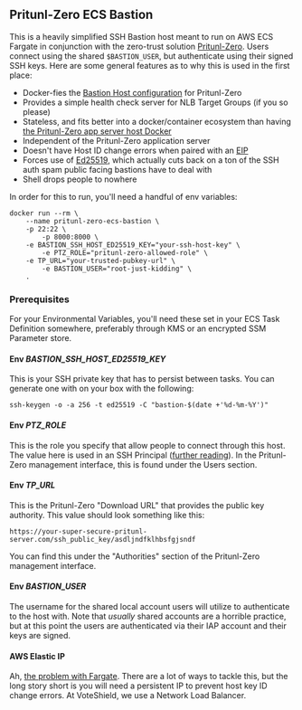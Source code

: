 ## Pritunl-Zero ECS Bastion

This is a heavily simplified SSH Bastion host meant to run on AWS ECS Fargate in conjunction with the zero-trust solution [Pritunl-Zero](https://github.com/pritunl). Users connect using the shared `$BASTION_USER`, but authenticate using their signed SSH keys. Here are some general features as to why this is used in the first place:

- Docker-fies the [Bastion Host configuration](https://docs.pritunl.com/docs/bastion-ssh-host) for Pritunl-Zero
- Provides a simple health check server for NLB Target Groups (if you so please)
- Stateless, and fits better into a docker/container ecosystem than having [the Pritunl-Zero app server host Docker](https://docs.pritunl.com/docs/getting-started-bastion-server)
- Independent of the Pritunl-Zero application server
- Doesn't have Host ID change errors when paired with an [EIP](https://docs.aws.amazon.com/AWSEC2/latest/UserGuide/elastic-ip-addresses-eip.html)
- Forces use of [Ed25519](https://ed25519.cr.yp.to/), which actually cuts back on a ton of the SSH auth spam public facing bastions have to deal with
- Shell drops people to nowhere

In order for this to run, you'll need a handful of env variables:

```
docker run --rm \
	--name pritunl-zero-ecs-bastion \
	-p 22:22 \
    	-p 8000:8000 \
	-e BASTION_SSH_HOST_ED25519_KEY="your-ssh-host-key" \
    	-e PTZ_ROLE="pritunl-zero-allowed-role" \
	-e TP_URL="your-trusted-pubkey-url" \
    	-e BASTION_USER="root-just-kidding" \
	.
```

### Prerequisites 

For your Environmental Variables, you'll need these set in your ECS Task Definition somewhere, preferably through KMS or an encrypted SSM Parameter store. 

####  Env *BASTION_SSH_HOST_ED25519_KEY*

This is your SSH private key that has to persist between tasks. You can generate one with on your box with the following:

```
ssh-keygen -o -a 256 -t ed25519 -C "bastion-$(date +'%d-%m-%Y')"
```

#### Env *PTZ_ROLE*

This is the role you specify that allow people to connect through this host. The value here is used in an SSH Principal ([further reading](https://engineering.fb.com/2016/09/12/security/scalable-and-secure-access-with-ssh/)). In the Pritunl-Zero management interface, this is found under the Users section.

#### Env *TP_URL*

This is the Pritunl-Zero "Download URL" that provides the public key authority. This value should look something like this:

`https://your-super-secure-pritunl-server.com/ssh_public_key/asdljndfklhbsfgjsndf`

You can find this under the "Authorities" section of the Pritunl-Zero management interface.

#### Env *BASTION_USER*

The username for the shared local account users will utilize to authenticate to the host with. Note that *usually* shared accounts are a horrible practice, but at this point the users are authenticated via their IAP account and their keys are signed.

#### AWS Elastic IP

Ah, [the problem with Fargate](https://itnext.io/getting-a-persistant-address-to-a-ecs-fargate-container-3df5689f6e56). There are a lot of ways to tackle this, but the long story short is you will need a persistent IP to prevent host key ID change errors. At VoteShield, we use a Network Load Balancer.
